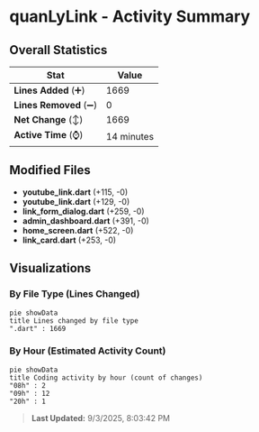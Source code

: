 # quanLyLink - Activity Summary 

## Overall Statistics

| Stat                   | Value                                                             |
| ---------------------- | ----------------------------------------------------------------- |
| **Lines Added** (➕)   | 1669                                          |
| **Lines Removed** (➖) | 0                                        |
| **Net Change** (↕)    | 1669                |
| **Active Time** (⌚)   | 14 minutes |


## Modified Files
- **youtube_link.dart** (+115, -0)
- **youtube_link.dart** (+129, -0)
- **link_form_dialog.dart** (+259, -0)
- **admin_dashboard.dart** (+391, -0)
- **home_screen.dart** (+522, -0)
- **link_card.dart** (+253, -0)

## Visualizations

### By File Type (Lines Changed)

```mermaid
pie showData
title Lines changed by file type
".dart" : 1669
```

### By Hour (Estimated Activity Count)

```mermaid
pie showData
title Coding activity by hour (count of changes)
"08h" : 2
"09h" : 12
"20h" : 1
```


> **Last Updated:** 9/3/2025, 8:03:42 PM
